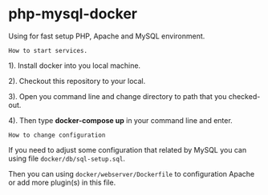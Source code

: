 # php-mysql-docker

Using for fast setup PHP, Apache and MySQL environment.

`How to start services.`

1). Install docker into you local machine.

2). Checkout this repository to your local.

3). Open you command line and change directory to path that you checked-out.

4). Then type **docker-compose up** in your command line and enter.

`How to change configuration`

If you need to adjust some configuration that related by MySQL you can using file `docker/db/sql-setup.sql`.

Then you can using `docker/webserver/Dockerfile` to configuration Apache or add more plugin(s) in this file.